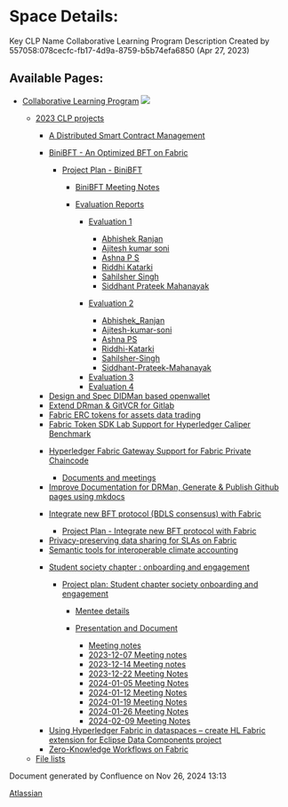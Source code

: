 # Space Details:

Key CLP Name Collaborative Learning Program Description Created by 557058:078cecfc-fb17-4d9a-8759-b5b74efa6850 (Apr 27, 2023)

## Available Pages:

- [Collaborative Learning Program](Collaborative-Learning-Program_20283412.html) ![](images/icons/contenttypes/home_page_16.png)
  
  - [2023 CLP projects](2023-CLP-projects_20295338.html)
    
    - [A Distributed Smart Contract Management](A-Distributed-Smart-Contract-Management_20283478.html)
    
    <!--THE END-->
    
    - [BiniBFT - An Optimized BFT on Fabric](BiniBFT---An-Optimized-BFT-on-Fabric_20283476.html)
      
      - [Project Plan - BiniBFT](Project-Plan---BiniBFT_20283487.html)
        
        - [BiniBFT Meeting Notes](BiniBFT-Meeting-Notes_20293982.html)
        
        <!--THE END-->
        
        - [Evaluation Reports](Evaluation-Reports_20293727.html)
          
          - [Evaluation 1](Evaluation-1_20293737.html)
            
            - [Abhishek Ranjan](Abhishek-Ranjan_20293876.html)
            
            <!--THE END-->
            
            - [Ajitesh kumar soni](Ajitesh-kumar-soni_20293771.html)
            
            <!--THE END-->
            
            - [Ashna P S](Ashna-P-S_20293927.html)
            
            <!--THE END-->
            
            - [Riddhi Katarki](Riddhi-Katarki_20293789.html)
            
            <!--THE END-->
            
            - [Sahilsher Singh](Sahilsher-Singh_20293751.html)
            
            <!--THE END-->
            
            - [Siddhant Prateek Mahanayak](Siddhant-Prateek-Mahanayak_20293783.html)
          
          <!--THE END-->
          
          - [Evaluation 2](Evaluation-2_20293857.html)
            
            - [Abhishek\_Ranjan](Abhishek_Ranjan_20293923.html)
            
            <!--THE END-->
            
            - [Ajitesh-kumar-soni](Ajitesh-kumar-soni_20293888.html)
            
            <!--THE END-->
            
            - [Ashna PS](Ashna-PS_20293960.html)
            
            <!--THE END-->
            
            - [Riddhi-Katarki](Riddhi-Katarki_20293884.html)
            
            <!--THE END-->
            
            - [Sahilsher-Singh](Sahilsher-Singh_20293869.html)
            
            <!--THE END-->
            
            - [Siddhant-Prateek-Mahanayak](Siddhant-Prateek-Mahanayak_20293917.html)
          
          <!--THE END-->
          
          - [Evaluation 3](Evaluation-3_20293909.html)
          
          <!--THE END-->
          
          - [Evaluation 4](Evaluation-4_20293915.html)
    
    <!--THE END-->
    
    - [Design and Spec DIDMan based openwallet](Design-and-Spec-DIDMan-based-openwallet_20283468.html)
    
    <!--THE END-->
    
    - [Extend DRman &amp; GitVCR for Gitlab](20283464.html)
    
    <!--THE END-->
    
    - [Fabric ERC tokens for assets data trading](Fabric-ERC-tokens-for-assets-data-trading_20293492.html)
    
    <!--THE END-->
    
    - [Fabric Token SDK Lab Support for Hyperledger Caliper Benchmark](Fabric-Token-SDK-Lab-Support-for-Hyperledger-Caliper-Benchmark_20293620.html)
    
    <!--THE END-->
    
    - [Hyperledger Fabric Gateway Support for Fabric Private Chaincode](Hyperledger-Fabric-Gateway-Support-for-Fabric-Private-Chaincode_20283482.html)
      
      - [Documents and meetings](Documents-and-meetings_20295668.html)
    
    <!--THE END-->
    
    - [Improve Documentation for DRMan, Generate &amp; Publish Github pages using mkdocs](20283466.html)
    
    <!--THE END-->
    
    - [Integrate new BFT protocol (BDLS consensus) with Fabric](20283461.html)
      
      - [Project Plan - Integrate new BFT protocol with Fabric](Project-Plan---Integrate-new-BFT-protocol-with-Fabric_20293721.html)
    
    <!--THE END-->
    
    - [Privacy-preserving data sharing for SLAs on Fabric](Privacy-preserving-data-sharing-for-SLAs-on-Fabric_20283474.html)
    
    <!--THE END-->
    
    - [Semantic tools for interoperable climate accounting](Semantic-tools-for-interoperable-climate-accounting_20293554.html)
    
    <!--THE END-->
    
    - [Student society chapter : onboarding and engagement](20293641.html)
      
      - [Project plan: Student chapter society onboarding and engagement](20295398.html)
        
        - [Mentee details](Mentee-details_20293799.html)
        
        <!--THE END-->
        
        - [Presentation and Document](Presentation-and-Document_20293894.html)
          
          - [Meeting notes](Meeting-notes_20295543.html)
          
          <!--THE END-->
          
          - [2023-12-07 Meeting notes](2023-12-07-Meeting-notes_20293903.html)
          
          <!--THE END-->
          
          - [2023-12-14 Meeting notes](2023-12-14-Meeting-notes_20293943.html)
          
          <!--THE END-->
          
          - [2023-12-22 Meeting Notes](2023-12-22-Meeting-Notes_20293947.html)
          
          <!--THE END-->
          
          - [2024-01-05 Meeting Notes](2024-01-05-Meeting-Notes_20293952.html)
          
          <!--THE END-->
          
          - [2024-01-12 Meeting Notes](2024-01-12-Meeting-Notes_20293966.html)
          
          <!--THE END-->
          
          - [2024-01-19 Meeting Notes](2024-01-19-Meeting-Notes_20293973.html)
          
          <!--THE END-->
          
          - [2024-01-26 Meeting Notes](2024-01-26-Meeting-Notes_20293976.html)
          
          <!--THE END-->
          
          - [2024-02-09 Meeting Notes](2024-02-09-Meeting-Notes_20293979.html)
    
    <!--THE END-->
    
    - [Using Hyperledger Fabric in dataspaces – create HL Fabric extension for Eclipse Data Components project](20293661.html)
    
    <!--THE END-->
    
    - [Zero-Knowledge Workflows on Fabric](Zero-Knowledge-Workflows-on-Fabric_20293649.html)
  
  <!--THE END-->
  
  - [File lists](File-lists_20295531.html)

Document generated by Confluence on Nov 26, 2024 13:13

[Atlassian](http://www.atlassian.com/)
